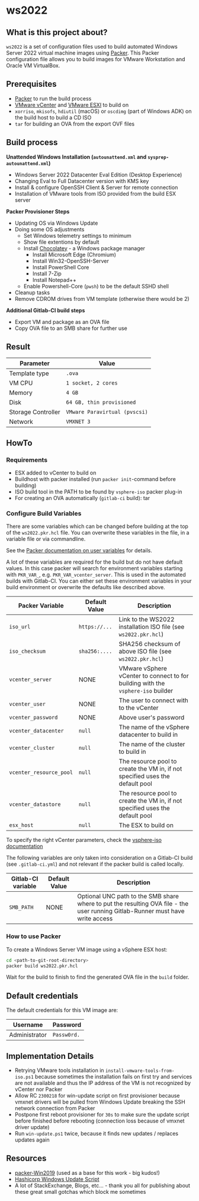 # ws2022

## What is this project about?

`ws2022` is a set of configuration files used to build automated Windows Server 2022 virtual machine images using [Packer](https://www.packer.io/).
This Packer configuration file allows you to build images for VMware Workstation and Oracle VM VirtualBox.

## Prerequisites

* [Packer](https://www.packer.io/downloads) to run the build process
* [VMware vCenter](https://www.vmware.com/products/vcenter-server.html) and [VMware ESXI](https://www.vmware.com/products/esxi-and-esx.html) to build on
* `xorriso`, `mkisofs`, `hdiutil` (macOS) or `oscdimg` (part of Windows ADK) on the build host to build a CD ISO
* `tar` for building an OVA from the export OVF files

## Build process

**Unattended Windows Installation (`autounattend.xml` and `sysprep-autounattend.xml`)**
  * Windows Server 2022 Datacenter Eval Edition (Desktop Experience)
  * Changing Eval to Full Datacenter version with KMS key
  * Install & configure OpenSSH Client & Server for remote connection
  * Installation of VMware tools from ISO provided from the build ESX server

**Packer Provisioner Steps**
* Updating OS via Windows Update
* Doing some OS adjustments
  * Set Windows telemetry settings to minimum
  * Show file extentions by default
  * Install [Chocolatey](https://chocolatey.org/) - a Windows package manager
    * Install Microsoft Edge (Chromium)
    * Install Win32-OpenSSH-Server
    * Install PowerShell Core
    * Install 7-Zip
    * Install Notepad++
  * Enable Powershell-Core (`pwsh`) to be the default SSHD shell
* Cleanup tasks
* Remove CDROM drives from VM template (otherwise there would be 2)

**Additional Gitlab-CI build steps**
* Export VM and package as an OVA file
* Copy OVA file to an SMB share for further use

## Result

| Parameter          | Value                         |
| ------------------ | ----------------------------- |
| Template type      | `.ova`                        |
| VM CPU             | `1 socket, 2 cores`           |
| Memory             | `4 GB`                        |
| Disk               | `64 GB, thin provisioned`     |
| Storage Controller | `VMware Paravirtual (pvscsi)` |
| Network            | `VMXNET 3`                    |

## HowTo

### Requirements

* ESX added to vCenter to build on
* Buildhost with packer installed (run `packer init`-command before building)
* ISO build tool in the PATH to be found by `vsphere-iso` packer plug-in
* For creating an OVA automatically (`gitlab-ci` build): tar

### Configure Build Variables

There are some variables which can be changed before building at the top of the `ws2022.pkr.hcl` file.
You can overwrite these variables in the file, in a variable file or via commandline.

See the [Packer documentation on user variables](https://www.packer.io/docs/templates/hcl_templates/variables) for details.

A lot of these variables are required for the build but do not have default values. 
In this case packer will search for environment variables starting with `PKR_VAR_`, e.g. `PKR_VAR_vcenter_server`. 
This is used in the automated builds with Gitlab-CI.
You can either set these environment variables in your build environment or overwrite the defaults like described above.

| Packer Variable         | Default Value | Description                                                                      |
| ----------------------- | ------------- | -------------------------------------------------------------------------------- |
| `iso_url`               | `https://...` | Link to the WS2022 installation ISO file (see `ws2022.pkr.hcl`)                  |
| `iso_checksum`          | `sha256:....` | SHA256 checksum of above ISO file (see `ws2022.pkr.hcl`)                         |
| `vcenter_server`        | NONE          | VMware vSphere vCenter to connect to for building with the `vsphere-iso` builder |
| `vcenter_user`          | NONE          | The user to connect with to the vCenter                                          |
| `vcenter_password`      | NONE          | Above user's password                                                            |
| `vcenter_datacenter`    | `null`        | The name of the vSphere datacenter to build in                                   |
| `vcenter_cluster`       | `null`        | The name of the cluster to build in                                              |
| `vcenter_resource_pool` | `null`        | The resource pool to create the VM in, if not specified uses the default pool    |
| `vcenter_datastore`     | `null`        | The resource pool to create the VM in, if not specified uses the default pool    |
| `esx_host`              | `null`        | The ESX to build on                                                              |

To specify the right vCenter parameters, check the [vsphere-iso documentation](https://www.packer.io/plugins/builders/vsphere/vsphere-iso#working-with-clusters-and-hosts)

The following variables are only taken into consideration on a Gitlab-CI build (see `.gitlab-ci.yml`) and not relevant if the packer build is called locally.

| Gitlab-CI variable | Default Value | Description                                                                                                                    |
| ------------------ | ------------- | ------------------------------------------------------------------------------------------------------------------------------ |
| `SMB_PATH`         | NONE          | Optional UNC path to the SMB share where to put the resulting OVA file - the user running Gitlab-Runner must have write access |

### How to use Packer

To create a Windows Server VM image using a vSphere ESX host:

```sh
cd <path-to-git-root-directory>
packer build ws2022.pkr.hcl
```

Wait for the build to finish to find the generated OVA file in the `build` folder.

## Default credentials

The default credentials for this VM image are:

| Username      | Password    |
| ------------- | ----------- |
| Administrator | `Passw0rd.` |

## Implementation Details

- Retrying VMware tools installation in `install-vmware-tools-from-iso.ps1` because sometimes the installation fails on first try and services are not available and thus the IP address of the VM is not recognized by vCenter nor Packer
- Allow RC `2300218` for win-update script on first provisioner because vmxnet drivers will be pulled from Windows Update breaking the SSH network connection from Packer
- Postpone first reboot provisioner for `30s` to make sure the update script before finished before rebooting (connection loss because of vmxnet driver update)
- Run `win-update.ps1` twice, because it finds new updates / replaces updates again

## Resources

- [packer-Win2019](https://github.com/eaksel/packer-Win2019) (used as a base for this work - big kudos!)
- [Hashicorp Windows Update Script](https://github.com/hashicorp/best-practices/blob/master/packer/scripts/windows/install_windows_updates.ps1)
- A lot of StackExchange, Blogs, etc... - thank you all for publishing about these great small gotchas which block me sometimes